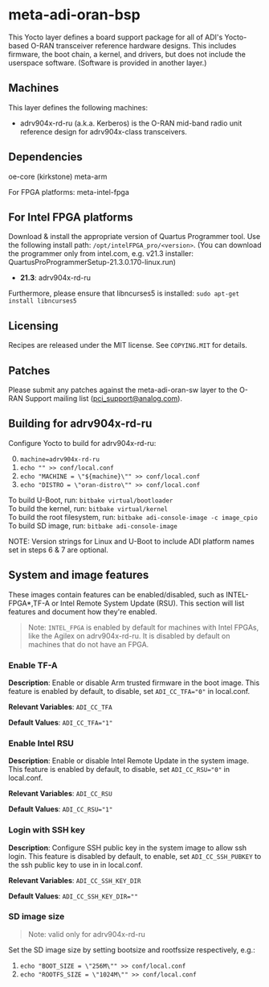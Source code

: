 # meta-adi-oran-bsp

This Yocto layer defines a board support package for all of ADI's Yocto-based
O-RAN transceiver reference hardware designs. This includes firmware, the boot
chain, a kernel, and drivers, but does not include the userspace software.
(Software is provided in another layer.)

## Machines

This layer defines the following machines:

* adrv904x-rd-ru (a.k.a. Kerberos) is the O-RAN mid-band radio unit reference
  design for adrv904x-class transceivers.

## Dependencies

oe-core (kirkstone)
meta-arm

For FPGA platforms:
meta-intel-fpga

## For Intel FPGA platforms

Download & install the appropriate version of Quartus Programmer tool. Use the
following install path: `/opt/intelFPGA_pro/<version>`.
(You can download the programmer only from intel.com, e.g. v21.3 installer:
 QuartusProProgrammerSetup-21.3.0.170-linux.run)

* **21.3**: adrv904x-rd-ru

Furthermore, please ensure that libncurses5 is installed:
`sudo apt-get install libncurses5`

## Licensing

Recipes are released under the MIT license. See `COPYING.MIT` for details.

## Patches

Please submit any patches against the meta-adi-oran-sw layer to the O-RAN
Support mailing list (pci_support@analog.com).

## Building for adrv904x-rd-ru

Configure Yocto to build for adrv904x-rd-ru:

0. `machine=adrv904x-rd-ru`
1. `echo "" >> conf/local.conf`
2. `echo "MACHINE = \"${machine}\"" >> conf/local.conf`
3. `echo "DISTRO = \"oran-distro\"" >> conf/local.conf`

To build U-Boot, run:               `bitbake virtual/bootloader` \
To build the kernel, run:           `bitbake virtual/kernel` \
To build the root filesystem, run:  `bitbake adi-console-image -c image_cpio` \
To build SD image, run:             `bitbake adi-console-image`

NOTE:
Version strings for Linux and U-Boot to include ADI platform names set in steps
6 & 7 are optional.

## System and image features

These images contain features can be enabled/disabled, such as INTEL-FPGA*,TF-A
or Intel Remote System Update (RSU). This section will list features and 
document how they're enabled.

> Note: `INTEL_FPGA` is enabled by default for machines with Intel FPGAs, like
> the Agilex on adrv904x-rd-ru. It is disabled by default on machines that do
> not have an FPGA.

### Enable TF-A

**Description**: Enable or disable Arm trusted firmware in the boot image. This
feature is  enabled by default, to disable, set `ADI_CC_TFA="0"` in local.conf.

**Relevant Variables**: `ADI_CC_TFA`

**Default Values**: `ADI_CC_TFA="1"`

### Enable Intel RSU

**Description**: Enable or disable Intel Remote Update in the system image.
This feature is enabled by default, to disable, set `ADI_CC_RSU="0"` in
local.conf.

**Relevant Variables**: `ADI_CC_RSU`

**Default Values**: `ADI_CC_RSU="1"`

### Login with SSH key

**Description**: Configure SSH public key in the system image to allow ssh
login. This feature is disabled by default, to enable, set
`ADI_CC_SSH_PUBKEY` to the ssh public key to use in in local.conf.

**Relevant Variables**: `ADI_CC_SSH_KEY_DIR`

**Default Values**: `ADI_CC_SSH_KEY_DIR=""`

### SD image size

> Note: valid only for adrv904x-rd-ru

Set the SD image size by setting bootsize and rootfssize respectively, e.g.:

1. `echo "BOOT_SIZE = \"256M\"" >> conf/local.conf`
2. `echo "ROOTFS_SIZE = \"1024M\"" >> conf/local.conf`
